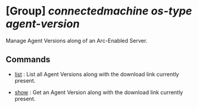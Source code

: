 # [Group] _connectedmachine os-type agent-version_

Manage Agent Versions along of an Arc-Enabled Server.

## Commands

- [list](/Commands/connectedmachine/os-type/agent-version/_list.md)
: List all Agent Versions along with the download link currently present.

- [show](/Commands/connectedmachine/os-type/agent-version/_show.md)
: Get an Agent Version along with the download link currently present.
